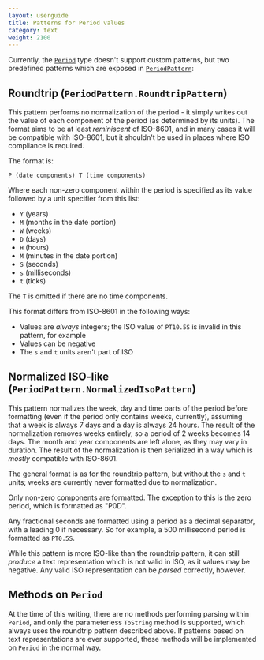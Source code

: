 ```yaml
---
layout: userguide
title: Patterns for Period values
category: text
weight: 2100
---
```


Currently, the [`Period`](noda-type://NodaTime.Period) type doesn't support custom patterns, but two predefined patterns
which are exposed in [`PeriodPattern`](noda-type://NodaTime.Text.PeriodPattern):

Roundtrip (`PeriodPattern.RoundtripPattern`)
--------------------------------------------

This pattern performs no normalization of the period - it simply writes out the value of each component of the period
(as determined by its units). The format aims to be at least *reminiscent* of ISO-8601, and in many cases it will be compatible
with ISO-8601, but it shouldn't be used in places where ISO compliance is required.

The format is:

    P (date components) T (time components)

Where each non-zero component within the period is specified as its value followed by a unit specifier from this list:

- `Y` (years)
- `M` (months in the date portion)
- `W` (weeks)
- `D` (days)
- `H` (hours)
- `M` (minutes in the date portion)
- `S` (seconds)
- `s` (milliseconds)
- `t` (ticks)

The `T` is omitted if there are no time components.

This format differs from ISO-8601 in the following ways:

- Values are *always* integers; the ISO value of `PT10.5S` is invalid in this pattern, for example
- Values can be negative
- The `s` and `t` units aren't part of ISO

Normalized ISO-like (`PeriodPattern.NormalizedIsoPattern`)
----------------------------------------------------------

This pattern normalizes the week, day and time parts of the period before formatting (even if the period
only contains weeks, currently), assuming that a week is always 7 days and a day is always 24 hours. The result of the normalization
removes weeks entirely, so a period of 2 weeks becomes 14 days. The month and year components are left alone, as they may vary in duration.
The result of the normalization is then serialized in a way which is *mostly* compatible with ISO-8601.

The general format is as for the roundtrip pattern, but without the `s` and `t` units; weeks are currently never formatted
due to normalization.

Only non-zero components are formatted. The exception to this is the zero
period, which is formatted as "P0D".

Any fractional seconds are formatted using a period as a decimal separator, with a leading 0 if necessary. So
for example, a 500 millisecond period is formatted as `PT0.5S`.

While this pattern is more ISO-like than the roundtrip pattern, it can still *produce* a text representation which is not valid in ISO,
as it values may be negative. Any valid ISO representation can be *parsed* correctly, however.

Methods on `Period`
-------------------

At the time of this writing, there are no methods performing parsing within `Period`, and only the parameterless `ToString` method is
supported, which always uses the roundtrip pattern described above. If patterns based on text representations are ever supported, these
methods will be implemented on `Period` in the normal way.
